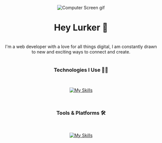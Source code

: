<div align="center" width="200" >

![Computer Screen gif](https://data.whicdn.com/images/325875578/original.gif)
</div>



<div align="center">

# Hey Lurker 🗿

</div>
</br>
<div align="center">
I'm a web developer with a love for all things digital, I am constantly drawn to new and exciting ways to connect and create.
</div>
<br/>

<div align="center">

### Technologies I Use 👨‍💻
</div>
</br>
<div align="center">

[![My Skills](https://skillicons.dev/icons?i=html,css,javascript,react,next,redux,styledcomponents,mongodb,nodejs,expressjs,python,postgresql,graphql)](https://skillicons.dev)

</div>

<br/>
<div align="center">

### Tools & Platforms 🛠️
</div>
</br>
<div align="center">

[![My Skills](https://skillicons.dev/icons?i=git,github,netlify,vercel,heroku,vscode,codepen)](https://skillicons.dev)

</div>